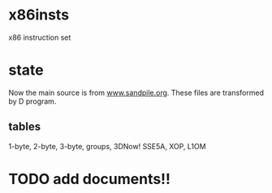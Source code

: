 # x86insts
x86 instruction set

# state
Now the main source is from www.sandpile.org. These files are transformed by D program.
## tables
1-byte, 2-byte, 3-byte, groups, 3DNow! SSE5A, XOP, L1OM

# TODO add documents!!
